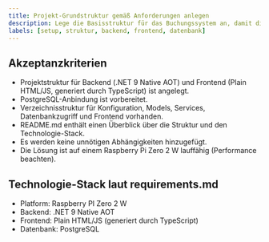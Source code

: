 ```yaml
---
title: Projekt-Grundstruktur gemäß Anforderungen anlegen
description: Lege die Basisstruktur für das Buchungssystem an, damit die weiteren Anforderungen aus der requirements.md effizient umgesetzt werden können.
labels: [setup, struktur, backend, frontend, datenbank]
---
```


## Akzeptanzkriterien
- Projektstruktur für Backend (.NET 9 Native AOT) und Frontend (Plain HTML/JS, generiert durch TypeScript) ist angelegt.
- PostgreSQL-Anbindung ist vorbereitet.
- Verzeichnisstruktur für Konfiguration, Models, Services, Datenbankzugriff und Frontend vorhanden.
- README.md enthält einen Überblick über die Struktur und den Technologie-Stack.
- Es werden keine unnötigen Abhängigkeiten hinzugefügt.
- Die Lösung ist auf einem Raspberry Pi Zero 2 W lauffähig (Performance beachten).

## Technologie-Stack laut requirements.md
- Platform: Raspberry PI Zero 2 W
- Backend: .NET 9 Native AOT
- Frontend: Plain HTML/JS (generiert durch TypeScript)
- Datenbank: PostgreSQL
